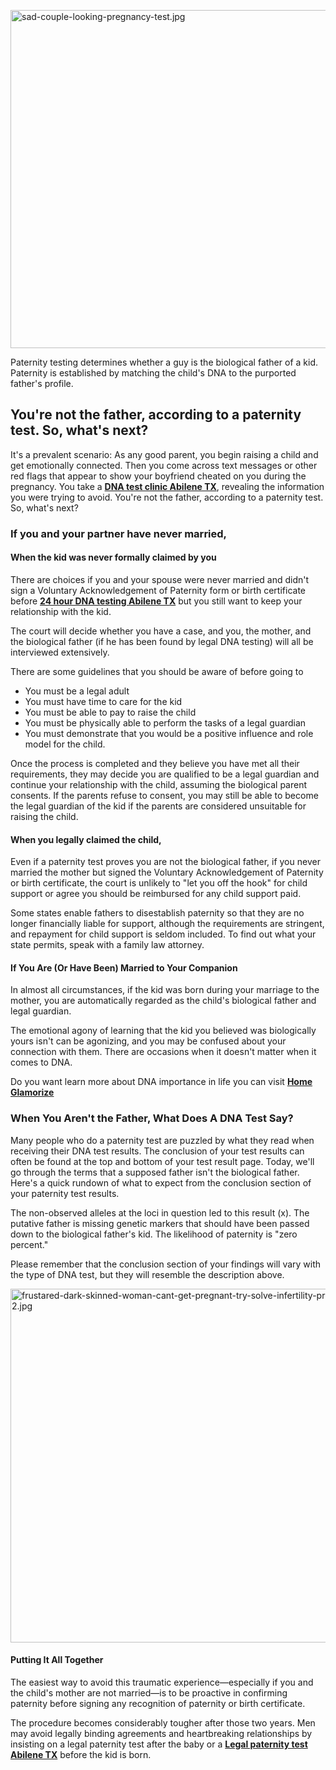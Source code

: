 <p><img alt="sad-couple-looking-pregnancy-test.jpg" height="541" src="https://mms.instructure.com/courses/14756/files/40480/preview" width="811" /></p>

<p>Paternity testing determines whether a guy is the biological father of a kid. Paternity is established by matching the child&#39;s DNA to the purported father&#39;s profile.</p>

<h2><strong>You&#39;re not the father, according to a paternity test. So, what&#39;s next?</strong></h2>

<p>It&#39;s a prevalent scenario: As any good parent, you begin raising a child and get emotionally connected. Then you come across text messages or other red flags that appear to show your boyfriend cheated on you during the pregnancy. You take a <strong><a href="https://www.choicedna.com/dna-testing-location/abilene-tx/">DNA test clinic Abilene TX</a></strong>, revealing the information you were trying to avoid. You&#39;re not the father, according to a paternity test. So, what&#39;s next?</p>

<h3><strong>If you and your partner have never married,</strong></h3>

<h4><strong>When the kid was never formally claimed by you</strong></h4>

<p>There are choices if you and your spouse were never married and didn&#39;t sign a Voluntary Acknowledgement of Paternity form or birth certificate before <strong><a href="https://www.choicedna.com/dna-testing-location/abilene-tx/">24 hour DNA testing Abilene TX</a></strong> but you still want to keep your relationship with the kid.</p>

<p>The court will decide whether you have a case, and you, the mother, and the biological father (if he has been found by legal DNA testing) will all be interviewed extensively.</p>

<p>There are some&nbsp;guidelines&nbsp;that you should be aware of before going to</p>

<ul>
	<li aria-level="1">You must be a legal adult</li>
	<li aria-level="1">You must have time to care for the kid</li>
	<li aria-level="1">You must be able to pay to raise the child</li>
	<li aria-level="1">You must be physically able to perform the tasks of a legal guardian</li>
	<li aria-level="1">You must demonstrate that you would be a positive influence and role model for the child.</li>
</ul>

<p>Once the process is completed and they believe you have met all their requirements, they may decide you are qualified to be a legal guardian and continue your relationship with the child, assuming the biological parent consents. If the parents refuse to consent, you may still be able to become the legal guardian of the kid if the parents are considered unsuitable for raising the child.</p>

<h4><strong>When you legally claimed the child,</strong></h4>

<p>Even if a paternity test proves you are not the biological father, if you never married the mother but signed the Voluntary Acknowledgement of Paternity or birth certificate, the court is unlikely to &quot;let you off the hook&quot; for child support or agree you should be reimbursed for any child support paid.</p>

<p>Some states enable fathers to disestablish paternity so that they are no longer financially liable for support, although the requirements are stringent, and repayment for child support is seldom included. To find out what your state permits, speak with a family law attorney.</p>

<h4><strong>If You Are (Or Have Been) Married to Your Companion</strong></h4>

<p>In almost all circumstances, if the kid was born during your marriage to the mother, you are automatically regarded as the child&#39;s biological father and legal guardian.</p>

<p>The emotional agony of learning that the kid you believed was biologically yours isn&#39;t can be agonizing, and you may be confused about your connection with them. There are occasions when it doesn&#39;t matter when it comes to DNA.</p>

<p>Do you want learn more about DNA importance in life you can visit <a href="https://homeglamorize.com/"><strong>Home Glamorize</strong></a></p>

<h3><strong>When You Aren&#39;t the Father, What Does A DNA Test Say?</strong></h3>

<p>Many people who do a paternity test are puzzled by what they read when receiving their DNA test results. The conclusion of your test results can often be found at the top and bottom of your test result page. Today, we&#39;ll go through the terms that a supposed father isn&#39;t the biological father. Here&#39;s a quick rundown of what to expect from the conclusion section of your paternity test results.</p>

<p>The non-observed alleles at the loci in question led to this result (x). The putative father is missing genetic markers that should have been passed down to the biological father&#39;s kid. The likelihood of paternity is &quot;zero percent.&quot;</p>

<p>Please remember that the conclusion section of your findings will vary with the type of DNA test, but they will resemble the description above.</p>

<p><img alt="frustared-dark-skinned-woman-cant-get-pregnant-try-solve-infertility-problem-together-with-husband-sit-together-bed-2.jpg" height="566" src="https://mms.instructure.com/courses/14756/files/40481/preview" width="849" /></p>

<h4><strong>Putting It All Together</strong></h4>

<p>The easiest way to avoid this traumatic experience&mdash;especially if you and the child&#39;s mother are not married&mdash;is to be proactive in confirming paternity before signing any recognition of paternity or birth certificate.</p>

<p>The procedure becomes considerably tougher after those two years. Men may avoid legally binding agreements and heartbreaking relationships by insisting on a legal paternity test after the baby or a <strong><a href="https://www.choicedna.com/dna-testing-location/abilene-tx/">Legal paternity test Abilene TX</a></strong> before the kid is born.</p>
